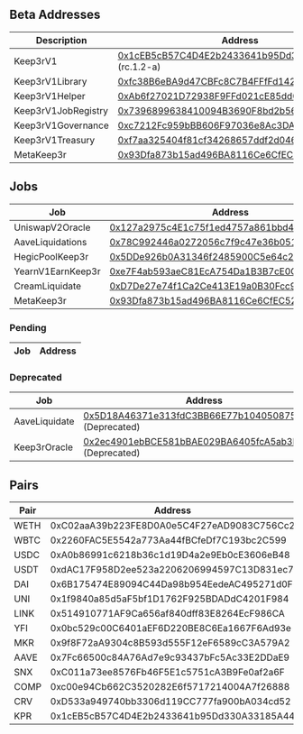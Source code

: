 ## Beta Addresses
Description | Address
--- | ---
Keep3rV1 | [0x1cEB5cB57C4D4E2b2433641b95Dd330A33185A44](https://etherscan.io/address/0x1cEB5cB57C4D4E2b2433641b95Dd330A33185A44) (rc.1.2-a)  
Keep3rV1Library | [0xfc38B6eBA9d47CBFc8C7B4FFfFd142B78996B6f1](https://etherscan.io/address/0xfc38B6eBA9d47CBFc8C7B4FFfFd142B78996B6f1)  
Keep3rV1Helper | [0xAb6f27021D72938F9FFd021cE85dd0A6441d9781](https://etherscan.io/address/0xAb6f27021D72938F9FFd021cE85dd0A6441d9781)  
Keep3rV1JobRegistry | [0x7396899638410094B3690F8bd2b56f07fdAb620c](https://etherscan.io/address/0x7396899638410094b3690f8bd2b56f07fdab620c)  
Keep3rV1Governance | [0xc7212Fc959bBB606F97036e8Ac3DA7AaBf0cb735](https://etherscan.io/address/0xc7212fc959bbb606f97036e8ac3da7aabf0cb735)  
Keep3rV1Treasury | [0xf7aa325404f81cf34268657ddf2d046763a8c4ed](https://etherscan.io/address/0xf7aa325404f81cf34268657ddf2d046763a8c4ed)  
MetaKeep3r | [0x93Dfa873b15ad496BA8116Ce6CfEC52eF30a9372](https://etherscan.io/address/0x93dfa873b15ad496ba8116ce6cfec52ef30a9372)

## Jobs

Job | Address
--- | ---
UniswapV2Oracle | [0x127a2975c4E1c75f1ed4757a861bbd42523DB035](https://etherscan.io/address/0x127a2975c4E1c75f1ed4757a861bbd42523DB035)  
AaveLiquidations | [0x78C992446a0272056c7f9c47e36b051D772486Dd](https://etherscan.io/address/0x78C992446a0272056c7f9c47e36b051D772486Dd)  
HegicPoolKeep3r | [0x5DDe926b0A31346f2485900C5e64c2577F43F774](https://etherscan.io/address/0x5DDe926b0A31346f2485900C5e64c2577F43F774)  
YearnV1EarnKeep3r | [0xe7F4ab593aeC81EcA754Da1B3B7cE0C42a13Ec0C](https://etherscan.io/address/0xe7F4ab593aeC81EcA754Da1B3B7cE0C42a13Ec0C)  
CreamLiquidate | [0xD7De27e74f1Ca2Ce413E19a0B30Fcc95395BFcd9](https://etherscan.io/address/0xd7de27e74f1ca2ce413e19a0b30fcc95395bfcd9)
MetaKeep3r | [0x93Dfa873b15ad496BA8116Ce6CfEC52eF30a9372](https://etherscan.io/address/0x93dfa873b15ad496ba8116ce6cfec52ef30a9372)

### Pending

Job | Address
--- | ---

### Deprecated  

Job | Address
--- | ---
AaveLiquidate | [0x5D18A46371e313fdC3BB66E77b10405087536e75](https://etherscan.io/address/0x5d18a46371e313fdc3bb66e77b10405087536e75) (Deprecated)  
Keep3rOracle | [0x2ec4901ebBCE581bBAE029BA6405fcA5ab3B3d23](https://etherscan.io/address/0x2ec4901ebBCE581bBAE029BA6405fcA5ab3B3d23#code) (Deprecated)

## Pairs  

Pair | Address
--- | ---
WETH | 0xC02aaA39b223FE8D0A0e5C4F27eAD9083C756Cc2  
WBTC | 0x2260FAC5E5542a773Aa44fBCfeDf7C193bc2C599  
USDC | 0xA0b86991c6218b36c1d19D4a2e9Eb0cE3606eB48  
USDT | 0xdAC17F958D2ee523a2206206994597C13D831ec7  
DAI | 0x6B175474E89094C44Da98b954EedeAC495271d0F  
UNI | 0x1f9840a85d5aF5bf1D1762F925BDADdC4201F984  
LINK | 0x514910771AF9Ca656af840dff83E8264EcF986CA  
YFI | 0x0bc529c00C6401aEF6D220BE8C6Ea1667F6Ad93e  
MKR | 0x9f8F72aA9304c8B593d555F12eF6589cC3A579A2  
AAVE | 0x7Fc66500c84A76Ad7e9c93437bFc5Ac33E2DDaE9  
SNX | 0xC011a73ee8576Fb46F5E1c5751cA3B9Fe0af2a6F  
COMP | 0xc00e94Cb662C3520282E6f5717214004A7f26888  
CRV | 0xD533a949740bb3306d119CC777fa900bA034cd52  
KPR | 0x1cEB5cB57C4D4E2b2433641b95Dd330A33185A44  
